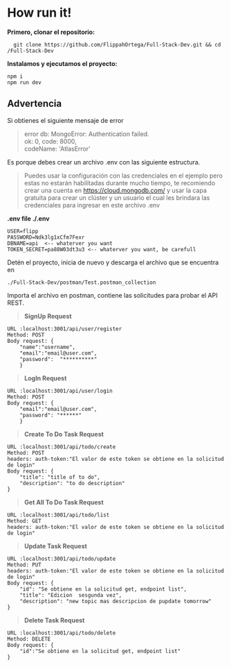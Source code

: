 # How run it!

**Primero, clonar el repositorio:**

      git clone https://github.com/FlippahOrtega/Full-Stack-Dev.git && cd /Full-Stack-Dev

**Instalamos y ejecutamos el proyecto:** 

    npm i
    npm run dev 

## Advertencia
Si obtienes el siguiente mensaje de error

> error db: MongoError: Authentication failed.   
> ok: 0, 
>  code: 8000,  
> codeName: 'AtlasError'





Es porque debes crear un archivo .env con las siguiente estructura. 
   > Puedes usar la configuración con las credenciales en el ejemplo pero
   > estas no estarán habilitadas durante mucho tiempo, te recomiendo crear
   > una cuenta en https://cloud.mongodb.com/ y usar la capa gratuita para
   > crear un clúster y un usuario el cual les brindara las credenciales
   > para ingresar en este archivo .env


**.env file ./.env** 
  
    
    USER=flipp 
    PASSWORD=Ndk3lg1xCfm7Fexr 
    DBNAME=api  <-- whaterver you want
    TOKEN_SECRET=pa88W03dt3u3 <-- whaterver you want, be carefull 


Detén el proyecto, inicia de nuevo y descarga el archivo que se encuentra en 

    ./Full-Stack-Dev/postman/Test.postman_collection

Importa el archivo en postman, contiene las solicitudes para probar el API REST.

   

>  **SignUp Request**

    URL :localhost:3001/api/user/register
    Method: POST
    Body request: {
        "name":"username",
        "email":"email@user.com",
        "password":  "**********"
        }
       
 

>    **LogIn Request**

    URL :localhost:3001/api/user/login
    Method: POST
    Body request: {
	    "email":"email@user.com",
	    "password": "******"
	    }
	
    

> **Create To Do Task Request**

    URL :localhost:3001/api/todo/create
    Method: POST
    headers: auth-token:"El valor de este token se obtiene en la solicitud de login"
    Body request: {
	    "title": "title of to do",
	    "description": "to do description"
	}
    

> **Get All To Do Task Request**

    URL :localhost:3001/api/todo/list
    Method: GET
    headers: auth-token:"El valor de este token se obtiene en la solicitud de login"

	

> **Update Task Request**

    URL :localhost:3001/api/todo/update
    Method: PUT
    headers: auth-token:"El valor de este token se obtiene en la solicitud de login"
    Body request: {
	    "id": "Se obtiene en la solicitud get, endpoint list",
	    "title": "Edicion  sesgunda vez",
	    "description": "new topic mas descripcion de pupdate tomorrow"
	}

	

> **Delete Task Request**

    URL :localhost:3001/api/todo/delete
    Method: DELETE
    Body request: {
	    "id":"Se obtiene en la solicitud get, endpoint list"
	}
